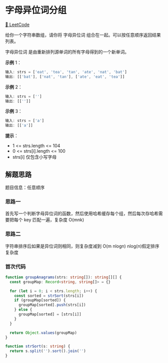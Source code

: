 # 字母异位词分组

[🔗 LeetCode](https://leetcode.cn/problems/group-anagrams/)

给你一个字符串数组，请你将 字母异位词 组合在一起。可以按任意顺序返回结果列表。

字母异位词 是由重新排列源单词的所有字母得到的一个新单词。

**示例** 1：

```js
输入: strs = ['eat', 'tea', 'tan', 'ate', 'nat', 'bat']
输出: [['bat'], ['nat', 'tan'], ['ate', 'eat', 'tea']]
```

**示例** 2：

```js
输入: strs = ['']
输出: [['']]
```

**示例** 3：

```js
输入: strs = ['a']
输出: [['a']]
```

**提示**：

- 1 <= strs.length <= 104
- 0 <= strs[i].length <= 100
- strs[i] 仅包含小写字母

## 解题思路

题目信息：任意顺序

### 思路一

首先写一个判断字母异位词的函数，然后使用哈希缓存每个组，然后每次存哈希需要把每个 key 匹配一遍，复杂度 O(mnk)

### 思路二

字符串排序后如果是异位词则相同，则复杂度减到 O(m nlogn)
nlog(n)假定排序复杂度

### 首次代码

```ts
function groupAnagrams(strs: string[]): string[][] {
  const groupMap: Record<string, string[]> = {}

  for (let i = 0; i < strs.length; i++) {
    const sorted = strSort(strs[i])
    if (groupMap[sorted]) {
      groupMap[sorted].push(strs[i])
    } else {
      groupMap[sorted] = [strs[i]]
    }
  }

  return Object.values(groupMap)
}

function strSort(s: string) {
  return s.split('').sort().join('')
}
```
